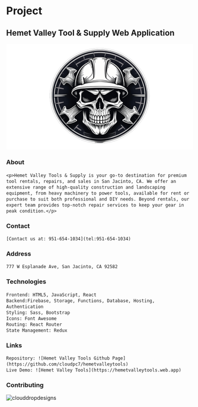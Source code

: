 # Project
## Hemet Valley Tool & Supply Web Application
<img src="/src/assets/images/skull.png">

### About
    <p>Hemet Valley Tools & Supply is your go-to destination for premium tool rentals, repairs, and sales in San Jacinto, CA. We offer an extensive range of high-quality construction and landscaping equipment, from heavy machinery to power tools, available for rent or purchase to suit both professional and DIY needs. Beyond rentals, our expert team provides top-notch repair services to keep your gear in peak condition.</p>
### Contact
    [Contact us at: 951-654-1034](tel:951-654-1034)

### Address
    777 W Esplanade Ave, San Jacinto, CA 92582
### Technologies
    Frontend: HTML5, JavaScript, React
    Backend:Firebase, Storage, Functions, Database, Hosting, Authentication
    Styling: Sass, Bootstrap
    Icons: Font Awesome
    Routing: React Router
    State Management: Redux
### Links
    Repository: ![Hemet Valley Tools Github Page](https://github.com/cloudpc7/hemetvalleytools)
    Live Demo: ![Hemet Valley Tools](https://hemetvalleytools.web.app)

### Contributing
![clouddropdesigns](https://clouddropdesigns.com)

